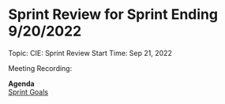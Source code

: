 <h1>Sprint Review for Sprint Ending 9/20/2022</h1>

Topic: CIE: Sprint Review
Start Time: Sep 21, 2022

Meeting Recording:


<b>Agenda</b><br>
[Sprint Goals](https://github.com/department-of-veterans-affairs/va.gov-team/blob/master/products/health-care/checkin/sprints/sprint-goals.md#972022)
